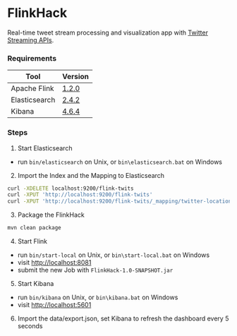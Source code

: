# FlinkHack
Real-time tweet stream processing and visualization app with [Twitter Streaming APIs](https://dev.twitter.com/streaming/overview).
### Requirements
| Tool | Version|
| ------ | ------ |
| Apache Flink | [1.2.0](http://archive.apache.org/dist/flink/flink-1.2.0/flink-1.2.0-bin-hadoop2-scala_2.10.tgz) |
| Elasticsearch| [2.4.2](https://www.elastic.co/downloads/past-releases/elasticsearch-2-4-2) | 
| Kibana | [4.6.4](https://www.elastic.co/downloads/past-releases/kibana-4-6-4) |

### Steps
1. Start Elasticsearch 
* run `bin/elasticsearch` on Unix, or `bin\elasticsearch.bat` on Windows

2. Import the Index and the Mapping to Elasticsearch
```sh
curl -XDELETE localhost:9200/flink-twits
curl -XPUT 'http://localhost:9200/flink-twits'
curl -XPUT 'http://localhost:9200/flink-twits/_mapping/twitter-location' --data-ascii '@data/twitter-location-mapping.txt'
```
3. Package the FlinkHack
  ```sh
  mvn clean package
  ```
4. Start Flink
* run `bin/start-local` on Unix, or `bin\start-local.bat` on Windows
* visit [http://localhost:8081](http://localhost:8081)
* submit the new Job with `FlinkHack-1.0-SNAPSHOT.jar`
5. Start Kibana 
* run `bin/kibana` on Unix, or `bin\kibana.bat` on Windows
* visit [http://localhost:5601](http://localhost:5601)
6. Import the data/export.json, set Kibana to refresh the dashboard every 5 seconds